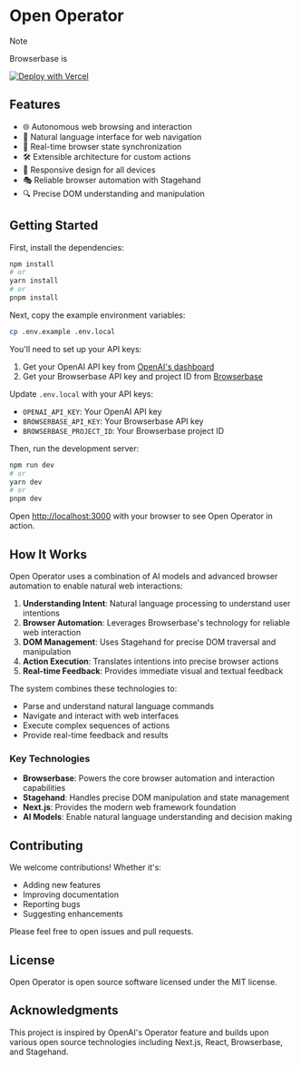 # Open Operator

> [!NOTE]
> Browserbase is

[![Deploy with Vercel](https://vercel.com/button)](https://vercel.com/new/clone?repository-url=https%3A%2F%2Fgithub.com%2Fbrowserbase%2Fopen-operator&env=OPENAI_API_KEY,BROWSERBASE_API_KEY,BROWSERBASE_PROJECT_ID&envDescription=API%20keys%20needed%20to%20run%20Open%20Operator&envLink=https%3A%2F%2Fgithub.com%2Fbrowserbase%2Fopen-operator%23environment-variables)

## Features

- 🌐 Autonomous web browsing and interaction
- 🤖 Natural language interface for web navigation
- 🔄 Real-time browser state synchronization
- 🛠️ Extensible architecture for custom actions
- 📱 Responsive design for all devices
- 🎭 Reliable browser automation with Stagehand
- 🔍 Precise DOM understanding and manipulation

## Getting Started

First, install the dependencies:

```bash
npm install
# or
yarn install
# or
pnpm install
```

Next, copy the example environment variables:

```bash
cp .env.example .env.local
```

You'll need to set up your API keys:

1. Get your OpenAI API key from [OpenAI's dashboard](https://platform.openai.com/api-keys)
2. Get your Browserbase API key and project ID from [Browserbase](https://www.browserbase.com)

Update `.env.local` with your API keys:

- `OPENAI_API_KEY`: Your OpenAI API key
- `BROWSERBASE_API_KEY`: Your Browserbase API key
- `BROWSERBASE_PROJECT_ID`: Your Browserbase project ID

Then, run the development server:

```bash
npm run dev
# or
yarn dev
# or
pnpm dev
```

Open [http://localhost:3000](http://localhost:3000) with your browser to see Open Operator in action.

## How It Works

Open Operator uses a combination of AI models and advanced browser automation to enable natural web interactions:

1. **Understanding Intent**: Natural language processing to understand user intentions
2. **Browser Automation**: Leverages Browserbase's technology for reliable web interaction
3. **DOM Management**: Uses Stagehand for precise DOM traversal and manipulation
4. **Action Execution**: Translates intentions into precise browser actions
5. **Real-time Feedback**: Provides immediate visual and textual feedback

The system combines these technologies to:

- Parse and understand natural language commands
- Navigate and interact with web interfaces
- Execute complex sequences of actions
- Provide real-time feedback and results

### Key Technologies

- **Browserbase**: Powers the core browser automation and interaction capabilities
- **Stagehand**: Handles precise DOM manipulation and state management
- **Next.js**: Provides the modern web framework foundation
- **AI Models**: Enable natural language understanding and decision making

## Contributing

We welcome contributions! Whether it's:

- Adding new features
- Improving documentation
- Reporting bugs
- Suggesting enhancements

Please feel free to open issues and pull requests.

## License

Open Operator is open source software licensed under the MIT license.

## Acknowledgments

This project is inspired by OpenAI's Operator feature and builds upon various open source technologies including Next.js, React, Browserbase, and Stagehand.

